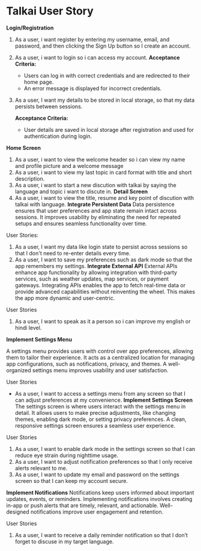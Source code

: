# Talkai User Story

**Login/Registration**
1. As a user, i want register by entering my username, email, and password, and then clicking the Sign Up button so I create an account.
2. As a user, i want to login so i can access my account.
    **Acceptance Criteria:**
    - Users can log in with correct credentials and are redirected to their home page.
    - An error message is displayed for incorrect credentials.
3. As a user, I want my details to be stored in local storage, so that my data persists between sessions.

    **Acceptance Criteria:**
    - User details are saved in local storage after registration and used for authentication during login.
      
**Home Screen**
1. As a user, i want to view the welcome header so i can view my name and profile picture and a welcome message
2. As a user, i want to view my last topic in card format with title and short description.
3. As a user, i want to start a new discution with talkai by saying the language and topic i want to discute in.
**Detail Screen**
1. As a user, i want to view the title, resume and key point of discution with talkai with language.
**Integrate Persistent Data**
Data persistence ensures that user preferences and app state remain intact across sessions. It improves usability by eliminating the need for repeated setups and ensures seamless functionality over time.

User Stories:
1. As a user, I want my data like login state to persist across sessions so that I don't need to re-enter details every time.
2. As a user, I want to save my preferences such as dark mode so that the app remembers my settings.
**Integrate External API**
External APIs enhance app functionality by allowing integration with third-party services, such as weather updates, map services, or payment gateways. Integrating APIs enables the app to fetch real-time data or provide advanced capabilities without reinventing the wheel. This makes the app more dynamic and user-centric.

User Stories
1. As a user, I want to speak as it a person so i can improve my english or hindi level.

**Implement Settings Menu**

A settings menu provides users with control over app preferences, allowing them to tailor their experience. It acts as a centralized location for managing app configurations, such as notifications, privacy, and themes. A well-organized settings menu improves usability and user satisfaction.

User Stories
- As a user, I want to access a settings menu from any screen so that I can adjust preferences at my convenience.
**Implement Settings Screen**
The settings screen is where users interact with the settings menu in detail. It allows users to make precise adjustments, like changing themes, enabling dark mode, or setting privacy preferences. A clean, responsive settings screen ensures a seamless user experience.

User Stories
1. As a user, I want to enable dark mode in the settings screen so that I can reduce eye strain during nighttime usage.
2. As a user, I want to adjust notification preferences so that I only receive alerts relevant to me.
3. As a user, I want to update my email and password on the settings screen so that I can keep my account secure.

**Implement Notifications**
Notifications keep users informed about important updates, events, or reminders. Implementing notifications involves creating in-app or push alerts that are timely, relevant, and actionable. Well-designed notifications improve user engagement and retention.

User Stories
1. As a user, I want to receive a daily reminder notification so that I don’t forget to discuse in my target language.






